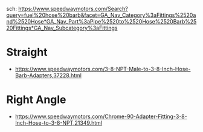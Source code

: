 sch: https://www.speedwaymotors.com/Search?query=fuel%20hose%20barb&facet=GA_Nav_Category%3aFittings%2520and%2520Hose*GA_Nav_Part%3aPipe%2520to%2520Hose%2520Barb%2520Fittings*GA_Nav_Subcategory%3aFittings

# Straight
- https://www.speedwaymotors.com/3-8-NPT-Male-to-3-8-Inch-Hose-Barb-Adapters,37228.html

# Right Angle
- https://www.speedwaymotors.com/Chrome-90-Adapter-Fitting-3-8-Inch-Hose-to-3-8-NPT,21349.html
